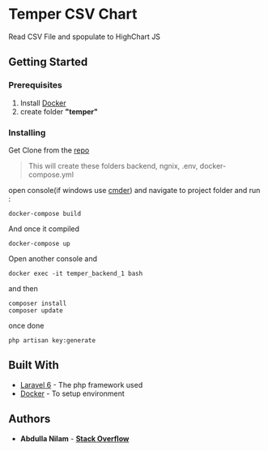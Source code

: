 # Temper CSV Chart

Read CSV File and spopulate to HighChart JS

## Getting Started

### Prerequisites

1. Install [Docker](https://www.docker.com/) 
2. create folder **"temper"**

### Installing
Get Clone from the [repo](https://github.com/Abdulla-nilam/temper_csv_chart.git)
>This will create these folders backend, ngnix, .env, docker-compose.yml

open console(if windows use [cmder](https://cmder.net/)) and navigate to project folder and run :

```
docker-compose build
```

And once it compiled

```
docker-compose up
```

Open another console and 

```
docker exec -it temper_backend_1 bash
```

and then 

```
composer install
composer update
```


once done

```
php artisan key:generate
```


## Built With

* [Laravel 6](https://laravel.com/) - The php framework used
* [Docker](https://www.docker.com/) - To setup environment

## Authors

* **Abdulla Nilam** - **[Stack Overflow](https://stackoverflow.com/users/4595675/abdulla-nilam)**
